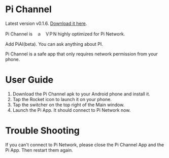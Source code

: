 # Pi Channel
Latest version v0.1.6. [Download it here](https://github.com/LiamCoffey2022/Pi-Channel/releases/ "Pi Channel").

Pi Channel is　ａ　VＰN highly optimized for Pi Network. 

Add PiAI(beta). You can ask anything about PI.

Pi Channel is a safe app that only requires network permission from your phone.


# User Guide
1. Download the Pi Channel apk to your Android phone and install it.
2. Tap the Rocket icon to launch it on your phone.
3. Tap the switcher on the top right of the Main window.
4. Launch the Pi App. It should connect to Pi Network now.

# Trouble Shooting
If you can't connect to Pi Network, please close the Pi Channel App and the Pi App. Then restart them again.
